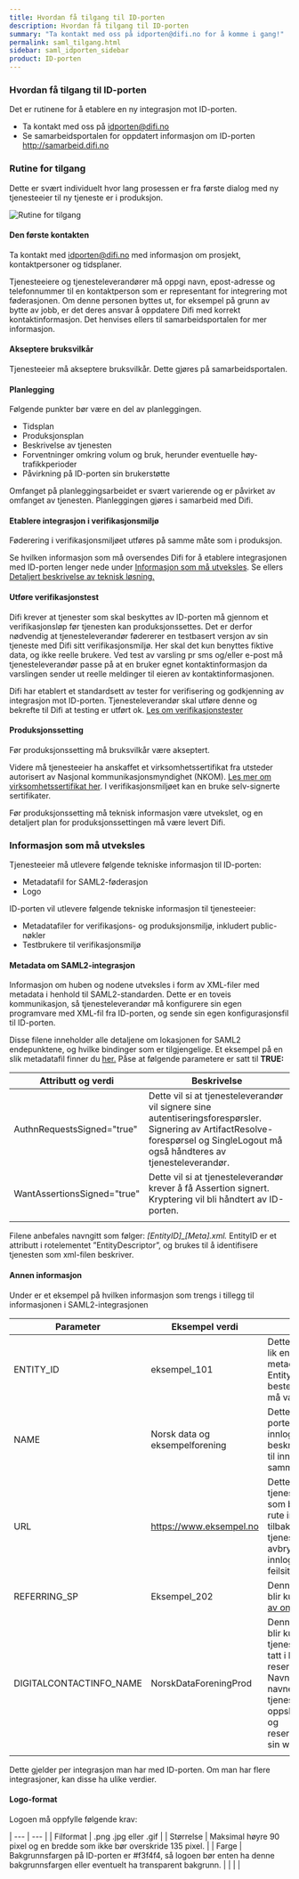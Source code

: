```yaml
---
title: Hvordan få tilgang til ID-porten
description: Hvordan få tilgang til ID-porten
summary: "Ta kontakt med oss på idporten@difi.no for å komme i gang!"
permalink: saml_tilgang.html
sidebar: saml_idporten_sidebar
product: ID-porten
---
```


### Hvordan få tilgang til ID-porten

Det er rutinene for å etablere en ny integrasjon mot ID-porten.
* Ta kontakt med oss på <idporten@difi.no>
* Se samarbeidsportalen for oppdatert informasjon om ID-porten <http://samarbeid.difi.no>

### Rutine for tilgang

Dette er svært individuelt hvor lang prosessen er fra første dialog med ny tjenesteeier til ny tjeneste er i produksjon.

![](../images/idporten/saml/rutine_for_tilgang.bmp "Rutine for tilgang")


#### **Den første kontakten**

Ta kontakt med <idporten@difi.no> med informasjon om prosjekt, kontaktpersoner og tidsplaner.

Tjenesteeiere og tjenesteleverandører må oppgi navn, epost-adresse og telefonnummer til en kontaktperson som er representant for integrering mot føderasjonen. Om denne personen byttes ut, for eksempel på grunn av bytte av jobb, er det deres ansvar å oppdatere Difi med korrekt kontaktinformasjon. Det henvises ellers til samarbeidsportalen for mer informasjon.

#### **Akseptere bruksvilkår**

Tjenesteeier må akseptere bruksvilkår. Dette gjøres på samarbeidsportalen.

#### **Planlegging**

Følgende punkter bør  være en del av planleggingen.
* Tidsplan
* Produksjonsplan
* Beskrivelse av tjenesten
* Forventninger omkring volum og bruk, herunder eventuelle høy-trafikkperioder
* Påvirkning på ID-porten sin brukerstøtte

Omfanget på planleggingsarbeidet er svært varierende og er påvirket av omfanget av tjenesten. Planleggingen gjøres i samarbeid med Difi.

#### **Etablere integrasjon i verifikasjonsmiljø**

Føderering i verifikasjonsmiljøet utføres på samme måte som i produksjon.

Se hvilken informasjon som må oversendes Difi for å etablere integrasjonen med ID-porten lenger nede under [Informasjon som må utveksles](https://difi.github.io/idporten-integrasjonsguide/1_tilgang_til_idporten#informasjon-som-må-utveksles). Se ellers 
[Detaljert beskrivelse av teknisk løsning.](https://difi.github.io/idporten-integrasjonsguide//4_detaljert_beskrivelse.html)

#### **Utføre verifikasjonstest**

Difi krever at tjenester som skal beskyttes av ID-porten må gjennom et verifikasjonsløp før tjenesten kan produksjonssettes. Det er derfor nødvendig at tjenesteleverandør fødererer en testbasert versjon av sin tjeneste med Difi sitt verifikasjonsmiljø. Her skal det kun benyttes fiktive data, og ikke reelle brukere. Ved test av varsling pr sms og/eller e-post må tjenesteleverandør passe på at en bruker egnet kontaktinformasjon da varslingen sender ut reelle meldinger til eieren av kontaktinformasjonen.

Difi har etablert et standardsett av tester for verifisering og godkjenning av integrasjon mot ID-porten. Tjenesteleverandør skal utføre denne og bekrefte til Difi at testing er utført ok.  [Les om verifikasjonstester ](https://difi.github.io/idporten-integrasjonsguide//96_verifikasjonstest.html)

#### **Produksjonssetting**

Før produksjonssetting må bruksvilkår være akseptert. 

Videre må tjenesteeier ha anskaffet et virksomhetssertifikat fra utsteder autorisert av Nasjonal kommunikasjonsmyndighet (NKOM). [Les mer om virksomhetssertifikat her](https://difi.github.io/idporten-integrasjonsguide//5_sikkerhet.html#sertifikatkrav). I verifikasjonsmiljøet kan en bruke selv-signerte sertifikater.

Før produksjonssetting må teknisk informasjon være utvekslet, og en detaljert plan for produksjonssettingen må være levert Difi.

### Informasjon som må utveksles

Tjenesteeier må utlevere følgende tekniske informasjon til ID-porten:
* Metadatafil for SAML2-føderasjon
* Logo

ID-porten vil utlevere følgende tekniske informasjon til tjenesteeier:
* Metadatafiler for verifikasjons- og produksjonsmiljø, inkludert public-nøkler
* Testbrukere til verifikasjonsmiljø

#### **Metadata om SAML2-integrasjon**

Informasjon om huben og nodene utveksles i form av XML-filer med metadata i henhold til SAML2-standarden. Dette er en toveis kommunikasjon, så tjenesteleverandør må konfigurere sin egen programvare med XML-fil fra ID-porten, og sende sin egen konfigurasjonsfil til ID-porten. 

Disse filene inneholder alle detaljene om lokasjonen for SAML2 endepunktene, og hvilke bindinger som er tilgjengelige. Et eksempel på en slik metadatafil finner du [her.](https://difi.github.io/idporten-integrasjonsguide//91_metadata_og_mer_saml.html#eksempel-på-metadatafil)
Påse at følgende parametere er satt til **TRUE:**

| Attributt og verdi | Beskrivelse |
| --- | --- |
| AuthnRequestsSigned="true" | Dette vil si at tjenesteleverandør vil signere sine autentiseringsforespørsler. Signering av ArtifactResolve-forespørsel og SingleLogout må også håndteres av tjenesteleverandør.  |
| WantAssertionsSigned="true" | Dette vil si at tjenesteleverandør krever å få Assertion signert.  Kryptering vil bli håndtert av ID-porten. |
| | | 
 
Filene anbefales navngitt som følger: *[EntityID]_[Meta].xml.* EntityID er et attributt i rotelementet ”EntityDescriptor”, og brukes til å identifisere tjenesten som xml-filen beskriver. 

#### **Annen informasjon**

Under er et eksempel på hvilken informasjon som trengs i tillegg til informasjonen i SAML2-integrasjonen

| Parameter | Eksempel verdi | Beskrivelse |
| --- | --- | --- |
| ENTITY_ID | eksempel_101 | Dette feltet **må** være lik entityID i metadatafilen. Entity_ID kan bestemmes selv, men må være unik. |
| NAME | Norsk data og eksempelforening | Dette blir brukt av ID-porten under innlogging og beskriver tjenesteeier til innbyggeren i ulike sammenhenger. |
| URL | https://www.eksempel.no | Dette er URL til tjenesteleverandør som benyttes for å rute innbyggeren tilbake til tjenesteleverandør ved avbryting av innlogging eller feilsituasjoner. |
| REFERRING_SP | Eksempel_202 | Denne parameteren blir kun brukt ved [bruk av onBehalfOf](https://difi.github.io/idporten-integrasjonsguide//3_teknisk_innlogging.html#overføring-av-informasjon-om-tjenesteeier-for-leverandører) | 
| DIGITALCONTACTINFO_NAME | NorskDataForeningProd | Denne parameteren blir kun brukt for tjenesteeiere som har tatt i bruk kontakt- og reservasjonsregisteret.  Navnet er det unike navnet som tjenesteeier bruker for oppslag mot kontakt- og reservasjonsregisteret sin webservice. | 
| | | | 
 
Dette gjelder per integrasjon man har med ID-porten. Om man har flere integrasjoner, kan disse ha ulike verdier.

#### **Logo-format**

Logoen må oppfylle følgende krav:

| --- | --- |
| Filformat | .png .jpg eller .gif |
| Størrelse | Maksimal høyre 90 pixel og en bredde som ikke bør overskride 135 pixel. | 
| Farge | Bakgrunnsfargen på ID-porten er #f3f4f4, så logoen bør enten ha denne bakgrunnsfargen eller eventuelt ha transparent bakgrunn. |
| | | 


